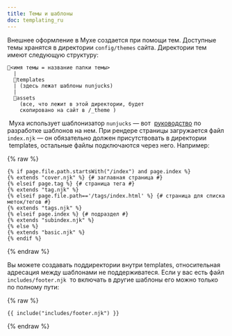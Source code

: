 ```yaml
---
title: Темы и шаблоны
doc: templating_ru
---
```


Внешнее оформление в Мухе создается при помощи тем. Доступные темы хранятся в директории `config/themes` сайта. Директории тем имеют следующую структуру:

```
📁<имя темы = название папки темы>
  |
  📁templates
  | (здесь лежат шаблоны nunjucks)
  |
  📁assets
    (все, что лежит в этой директории, будет
    скопировано на сайт в /_theme )
```

 Муха использует шаблонизатор `nunjucks` — вот  [руководство](<[Nunjucks](https://mozilla.github.io/nunjucks/templating.html)>) по разработке шаблонов на нем. При рендере страницы загружается файл `index.njk` — он обязательно должен присутствовать в директории  templates, остальные файлы подключаются через него. Например:

{% raw %}

```jinja2
{% if page.file.path.startsWith("/index") and page.index %}
{% extends "cover.njk" %} {# заглавная страница #}
{% elseif page.tag %} {# страница тега #}
{% extends "tag.njk" %}
{% elseif page.file.path=='/tags/index.html' %} {# страница для списка меток/тегов #}
{% extends "tags.njk" %}
{% elseif page.index %} {# подраздел #}
{% extends "subindex.njk" %}
{% else %}
{% extends "basic.njk" %}
{% endif %}
```

{% endraw %}

Вы можете создавать поддиректории внутри templates, относительная адресация между шаблонами не поддерживатеся. Если у вас есть файл `includes/footer.njk`  то включать в другие шаблоны его можно только по полному пути:

{% raw %}

```jinja2
{{ include("includes/footer.njk") }}
```

{% endraw %}
